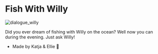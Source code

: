 # Fish With Willy

![dialogue_willy](https://github.com/animatedrice/FishWithWilly/assets/15009951/00ac9d7d-699f-415d-ab40-bd5895c38d8a)


Did you ever dream of fishing with Willy on the ocean? Well now you can during the evening. Just ask Willy!

- Made by Katja & Ellie 🎣
